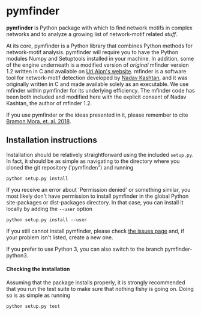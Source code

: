 # pymfinder

**pymfinder** is Python package with which to find network motifs in complex networks and to analyze a growing list of network-motif related *stuff*.

At its core, pymfinder is a Python library that combines Python methods for network-motif analysis. pymfinder will require you to have the Python modules Numpy and Setuptools installed in your machine. In addition, some of the engine underneath is a modified version of _original_ mfinder version 1.2 written in C and available on [Uri Alon's website](http://www.weizmann.ac.il/mcb/UriAlon/). mfinder is a software tool for network-motif detection developed by [Nadav Kashtan](mailto:nadav.kashtan@gmail.com), and it was originally written in C and made available solely as an executable. We use mfinder within pymfinder for its underlying efficiency. The mfinder code has been both included and modified here with the explicit consent of Nadav Kashtan, the author of mfinder 1.2.

If you use pymfinder or the ideas presented in it, please remember to cite [Bramon Mora, et. al. 2018](https://www.biorxiv.org/content/early/2018/07/07/364703).

## Installation instructions


Installation should be relatively straightforward using the included `setup.py`. In fact, it should be as simple as navigating to the directory where you cloned the git repository ('pymfinder/') and running

	python setup.py install

If you receive an error about 'Permission denied' or something similar, you most likely don't have permission to install pymfinder in the global Python site-packages or dist-packages directory. In that case, you can install it locally by adding the `--user` option

	python setup.py install --user

If you still cannot install pymfinder, please check [the issues page](https://github.com/stoufferlab/pymfinder/issues/) and, if your problem isn't listed, create a new one.

If you prefer to use Python 3, you can also switch to the branch pymfinder-python3.

#### Checking the installation

Assuming that the package installs properly, it is strongly recommended that you run the test suite to make sure that nothing fishy is going on. Doing so is as simple as running

	python setup.py test

